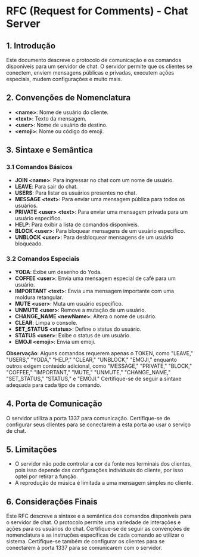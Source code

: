 # RFC (Request for Comments) - Chat Server

## 1. Introdução

Este documento descreve o protocolo de comunicação e os comandos disponíveis para um servidor de chat. O servidor permite que os clientes se conectem, enviem mensagens públicas e privadas, executem ações especiais, mudem configurações e muito mais.

## 2. Convenções de Nomenclatura

- **\<name>**: Nome de usuário do cliente.
- **\<text>**: Texto da mensagem.
- **\<user>**: Nome de usuário de destino.
- **\<emoji>**: Nome ou código do emoji.

## 3. Sintaxe e Semântica

### 3.1 Comandos Básicos

- **JOIN \<name>**: Para ingressar no chat com um nome de usuário.
- **LEAVE**: Para sair do chat.
- **USERS**: Para listar os usuários presentes no chat.
- **MESSAGE \<text>**: Para enviar uma mensagem pública para todos os usuários.
- **PRIVATE \<user> \<text>**: Para enviar uma mensagem privada para um usuário específico.
- **HELP**: Para exibir a lista de comandos disponíveis.
- **BLOCK \<user>**: Para bloquear mensagens de um usuário específico.
- **UNBLOCK \<user>**: Para desbloquear mensagens de um usuário bloqueado.

### 3.2 Comandos Especiais

- **YODA**: Exibe um desenho do Yoda.
- **COFFEE \<user>**: Envia uma mensagem especial de café para um usuário.
- **IMPORTANT \<text>**: Envia uma mensagem importante com uma moldura retangular.
- **MUTE \<user>**: Muta um usuário específico.
- **UNMUTE \<user>**: Remove a mutação de um usuário.
- **CHANGE_NAME \<newName>**: Altera o nome de usuário.
- **CLEAR**: Limpa o console.
- **SET_STATUS \<status>**: Define o status do usuário.
- **STATUS \<user>**: Exibe o status de um usuário.
- **EMOJI \<emoji>**: Envia um emoji.

**Observação**: Alguns comandos requerem apenas o TOKEN, como "LEAVE," "USERS," "YODA," "HELP," "CLEAR," "UNBLOCK," "EMOJI," enquanto outros exigem conteúdo adicional, como "MESSAGE," "PRIVATE," "BLOCK," "COFFEE," "IMPORTANT," "MUTE," "UNMUTE," "CHANGE_NAME," "SET_STATUS," "STATUS," e "EMOJI." Certifique-se de seguir a sintaxe adequada para cada tipo de comando.

## 4. Porta de Comunicação

O servidor utiliza a porta 1337 para comunicação. Certifique-se de configurar seus clientes para se conectarem a esta porta ao usar o serviço de chat.

## 5. Limitações

- O servidor não pode controlar a cor da fonte nos terminais dos clientes, pois isso depende das configurações individuais do cliente, por isso optei por retirar a função.
- A reprodução de música é limitada a uma mensagem simples no cliente.

## 6. Considerações Finais

Este RFC descreve a sintaxe e a semântica dos comandos disponíveis para o servidor de chat. O protocolo permite uma variedade de interações e ações para os usuários do chat. Certifique-se de seguir as convenções de nomenclatura e as instruções específicas de cada comando ao utilizar o sistema. Certifique-se também de configurar os clientes para se conectarem à porta 1337 para se comunicarem com o servidor.